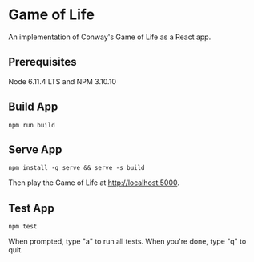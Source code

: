 # Game of Life

  An implementation of Conway's Game of Life as a React app.

## Prerequisites

  Node 6.11.4 LTS and NPM 3.10.10

## Build App

  `npm run build`

## Serve App

  `npm install -g serve && serve -s build`

  Then play the Game of Life at [http://localhost:5000](http://localhost:5000).

## Test App

  `npm test`

  When prompted, type "a" to run all tests. When you're done, type "q" to quit.
